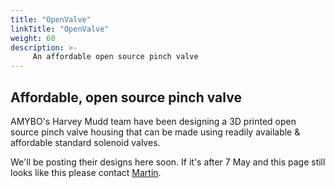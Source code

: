 ```yaml
---
title: "OpenValve"
linkTitle: "OpenValve"
weight: 60
description: >-
     An affordable open source pinch valve
---
```


## Affordable, open source pinch valve

AMYBO's Harvey Mudd team have been designing a 3D printed open source pinch valve housing that can be made using readily available & affordable standard solenoid valves.

We'll be posting their designs here soon.  If it's after 7 May and this page still looks like this please contact [Martin](https://amy.bo/Martin-links).
